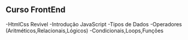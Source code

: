  ## Curso FrontEnd
 -HtmlCss Revivel
 -Introdução JavaScript
    -Tipos de Dados
    -Operadores (Aritméticos,Relacionais,Lógicos)
    -Condicionais,Loops,Funções